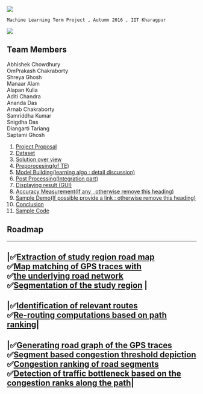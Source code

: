 ![](https://github.com/cs60050/MacTrackz/blob/master/Picture/logo.jpg)

    Machine Learning Term Project , Autumn 2016 , IIT Kharagpur

![](https://github.com/cs60050/MacTrackz/blob/master/Picture/rush_hour_traffic_cartoon_corr.jpg)
## Team Members
  Abhishek Chowdhury <br />
  OmPrakash Chakraborty <br /> 
  Shreya Ghosh <br />
  Manaar Alam <br />
  Alapan Kulia <br />
  Aditi Chandra <br />
  Ananda Das <br />
  Arnab Chakraborty <br />
  Samriddha Kumar <br />
  Snigdha Das <br />
  Diangarti Tariang <br />
  Saptami Ghosh<br /> 



    
1. [ Project Proposal ](https://github.com/cs60050/MacTrackz/blob/master/Docs/Project_Proposal.md) 
2. [Dataset](https://github.com/cs60050/MacTrackz/tree/master/Sample-Data) 
3. [Solution over view]()
4. [Preporocesing(of TE)]()
5. [Model Building(learning algo : detail discussion)]()
6. [Post Processing(Integration part)]()
7. [Displaying result (GUI)]()
8. [Accuracy Measurement(If any , otherwise remove this heading)]()
9. [Sample Demo(If possible provide a link : otherwise remove this heading)]()
10. [Conclusion]()              
11. [Sample Code]()

## Roadmap
----------------------------------------------------------------------------------------------------------------------------------------
|:white_check_mark:[Extraction of study region road map]() <br />:white_check_mark:[Map matching of GPS traces with]()<br />:white_check_mark:[the underlying road network]()<br />:white_check_mark:[Segmentation of the study region]() |
----------------------------------------------------------------------------------------------------------------------------------------

|:white_check_mark:[Identification of relevant routes]()<br />:white_check_mark:[Re-routing computations based on path ranking]()|
--------------------------------------------------------------------------------------

|:white_check_mark:[Generating road graph of the GPS traces]()<br />:white_check_mark:[Segment based congestion threshold depiction]()<br />:white_check_mark:[Congestion ranking of road segments]()<br />:white_check_mark:[Detection of traffic bottleneck based on the congestion ranks along the path]()|
---------------------------------------------------------------------------
